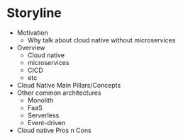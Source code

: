 # Storyline

- Motivation
  - Why talk about cloud native without microservices
- Overview
  - Cloud native
  - microservices
  - CICD
  - etc
- Cloud Native Main Pillars/Concepts
- Other common architectures
  - Monolith
  - FaaS
  - Serverless
  - Event-driven
- Cloud native Pros n Cons

